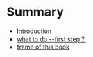 # Summary

* [Introduction](README.md)
* [what to do --first step？](chapter1.md)
* [frame of this book](frame-of-this-book.md)

